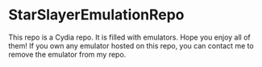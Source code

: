 # StarSlayerEmulationRepo
This repo is a Cydia repo. It is filled with emulators. Hope you enjoy all of them!
If you own any emulator hosted on this repo, you can contact me to remove the emulator from my repo.
